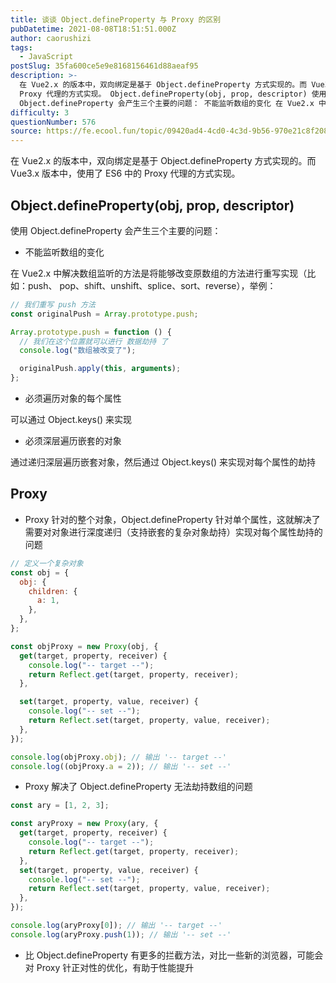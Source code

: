```yaml
---
title: 谈谈 Object.defineProperty 与 Proxy 的区别
pubDatetime: 2021-08-08T18:51:51.000Z
author: caorushizi
tags:
  - JavaScript
postSlug: 35fa600ce5e9e8168156461d88aeaf95
description: >-
  在 Vue2.x 的版本中，双向绑定是基于 Object.defineProperty 方式实现的。而 Vue3.x 版本中，使用了 ES6 中的
  Proxy 代理的方式实现。 Object.defineProperty(obj, prop, descriptor) 使用
  Object.defineProperty 会产生三个主要的问题： 不能监听数组的变化 在 Vue2.x 中解决数组监听的方法
difficulty: 3
questionNumber: 576
source: https://fe.ecool.fun/topic/09420ad4-4cd0-4c3d-9b56-970e21c8f208
---
```


在 Vue2.x 的版本中，双向绑定是基于 Object.defineProperty 方式实现的。而 Vue3.x 版本中，使用了 ES6 中的 Proxy 代理的方式实现。

## Object.defineProperty(obj, prop, descriptor)

使用 Object.defineProperty 会产生三个主要的问题：

- 不能监听数组的变化

在 Vue2.x 中解决数组监听的方法是将能够改变原数组的方法进行重写实现（比如：push、 pop、shift、unshift、splice、sort、reverse），举例：

```javascript
// 我们重写 push 方法
const originalPush = Array.prototype.push;

Array.prototype.push = function () {
  // 我们在这个位置就可以进行 数据劫持 了
  console.log("数组被改变了");

  originalPush.apply(this, arguments);
};
```

- 必须遍历对象的每个属性

可以通过 Object.keys() 来实现

- 必须深层遍历嵌套的对象

通过递归深层遍历嵌套对象，然后通过 Object.keys() 来实现对每个属性的劫持

## Proxy

- Proxy 针对的整个对象，Object.defineProperty 针对单个属性，这就解决了 需要对对象进行深度递归（支持嵌套的复杂对象劫持）实现对每个属性劫持的问题

```javascript
// 定义一个复杂对象
const obj = {
  obj: {
    children: {
      a: 1,
    },
  },
};

const objProxy = new Proxy(obj, {
  get(target, property, receiver) {
    console.log("-- target --");
    return Reflect.get(target, property, receiver);
  },

  set(target, property, value, receiver) {
    console.log("-- set --");
    return Reflect.set(target, property, value, receiver);
  },
});

console.log(objProxy.obj); // 输出 '-- target --'
console.log((objProxy.a = 2)); // 输出 '-- set --'
```

- Proxy 解决了 Object.defineProperty 无法劫持数组的问题

```javascript
const ary = [1, 2, 3];

const aryProxy = new Proxy(ary, {
  get(target, property, receiver) {
    console.log("-- target --");
    return Reflect.get(target, property, receiver);
  },
  set(target, property, value, receiver) {
    console.log("-- set --");
    return Reflect.set(target, property, value, receiver);
  },
});

console.log(aryProxy[0]); // 输出 '-- target --'
console.log(aryProxy.push(1)); // 输出 '-- set --'
```

- 比 Object.defineProperty 有更多的拦截方法，对比一些新的浏览器，可能会对 Proxy 针正对性的优化，有助于性能提升
